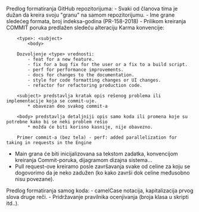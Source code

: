 Predlog formatiranja GitHub repozitorijuma:
    - Svaki od članova tima je dužan da kreira svoju "granu" na samom repozitorijumu.
    - Ime grane sledećeg formata, broj indeksa-godina (PR-158-2018)
    - Prilikom kreiranja COMMIT poruka predlažen sledeću alteraciju Karma konvencije:

        <type>: <subject>
            <body>

        Dozvoljenje <type> vrednosti:
            - feat for a new feature.
            - fix for a bug fix for the user or a fix to a build script.
            - perf for performance improvements.
            - docs for changes to the documentation.
            - style for code formatting changes or UI changes.
            - refactor for refactoring production code.

        <subject> predstavlja kratak opis rešenog problema ili implementacije koja se commit-uje.
            * obavezan deo svakog commit-a

        <body> predstavlja detaljniji opis samo koda ili promena koje su potrebne kako bi se neki problem rešio 
            * možda će biti korisno kasnije, nije obavezno.

        Primer commit-a (bez tela) - perf: added parallelization for taking in requests in the Engine

* Main grana će biti inicijalizovana sa tekstom zadatka, konvencijom kreiranja Commit-poruka, dijagramom dizajna sistema...
* Pull request-ove kreiramo posle završavanja svake od celine za koju se dogovorimo da je neko zadužen (ko kako završi dok celine međusobno nisu povezane).

Predlog formatiranja samog koda:
    - camelCase notacija, kapitalizacija prvog slova druge reči.
    - Pridržavanje pravilnika ocenjivanja (broja klasa u skripti itd..).
